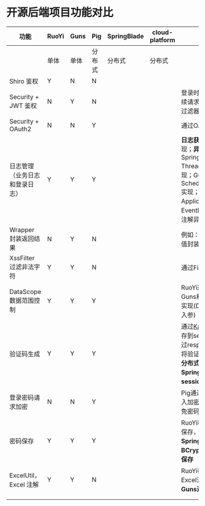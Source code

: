 # 开源后端项目功能对比

| 功能                           | RuoYi | Guns | Pig    | SpringBlade | cloud-platform | 备注                                                         |
| ------------------------------ | ----- | ---- | ------ | ----------- | -------------- | ------------------------------------------------------------ |
|                                | 单体  | 单体 | 分布式 | 分布式      | 分布式         |                                                              |
| Shiro 鉴权                     | Y     | N    | N      |             |                |                                                              |
| Security + JWT 鉴权            | N     | Y    | N      |             |                | 登录时请求令牌(jwt token)，后续请求带上令牌，然后由Token过滤器去校验token是否有效。 |
| Security + OAuth2              | N     | N    | Y      |             |                | 通过OAuth2的密码模式登录                                     |
| 日志管理（业务日志和登录日志） | Y     | Y    | Y      |             |                | **日志获取**：通过注解和切面实现；**异步记录**：RuoYi通过Spring ThreadPoolTaskExecutor实现；Guns通过JDK ScheduledThreadPoolExecutor实现；Pig通过在切面中发送ApplicationEvent事件，再通过EventListener注解监听和Async注解异步处理 |
| Wrapper 封装返回结果           | N     | Y    | N      |             |                | 例如：将“1”和“2”这种魔术返回值封装成“男”和“女”               |
| XssFilter 过滤非法字符         | Y     | Y    | N      |             |                | 通过Filter和正则表达式过滤                                   |
| DataScope 数据范围控制         | Y     | Y    | Y      |             |                | RuoYi通过注解和切面实现，Guns和Pig通过MyBatis拦截器实现(DataScope作为mapper的入参) |
| 验证码生成                     | Y     | Y    | Y      |             |                | 通过[Kaptcha](https://code.google.com/archive/p/kaptcha/)创建验证码，并保存到session或Redis中，最后通过response.getOutputStream()将验证码写到前端页面。**如果是分布式环境，建议搭配SpringSession+Redis，将session保存到Redis中** |
| 登录密码请求加密               | N     | N    | Y      |             |                | Pig通过AES非对称加密，前端传入加密后的密码，后端解密，避免密码在登录时泄露 |
| 密码保存                       | Y     | Y    | Y      |             |                | RuoYi和Guns是MD5带盐值加密保存，**Pig是使用SpringSecurity的BCryptPasswordEncoder加密保存** |
| ExcelUtil，Excel 注解          | Y     | Y    | N      |             |                | RuoYi在Apache POI基础上封装Excel注解、ExcelUtil实现；**Guns通过[EasyPOI](https://gitee.com/lemur/easypoi)实现** |
|                                |       |      |        |             |                |                                                              |
|                                |       |      |        |             |                |                                                              |

